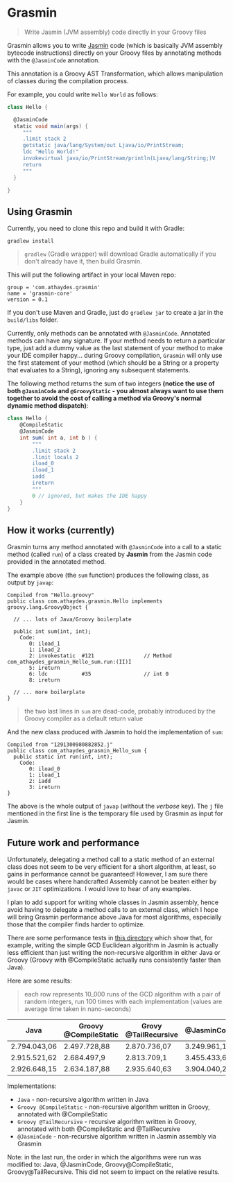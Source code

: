 # Grasmin
> Write Jasmin (JVM assembly) code directly in your Groovy files

Grasmin allows you to write [Jasmin](http://jasmin.sourceforge.net/) code (which is basically JVM assembly bytecode instructions)
directly on your Groovy files by annotating methods with the `@JasminCode` annotation.

This annotation is a Groovy AST Transformation, which allows manipulation of classes during the compilation process.

For example, you could write `Hello World` as follows:

```groovy
class Hello {

  @JasminCode
  static void main(args) {
     """
     .limit stack 2
     getstatic java/lang/System/out Ljava/io/PrintStream;
     ldc "Hello World!"
     invokevirtual java/io/PrintStream/println(Ljava/lang/String;)V
     return
     """
  }

}
```

## Using Grasmin

Currently, you need to clone this repo and build it with Gradle:

```
gradlew install
```

> `gradlew` (Gradle wrapper) will download Gradle automatically if you don't already have it, then build Grasmin.

This will put the following artifact in your local Maven repo:

```
group = 'com.athaydes.grasmin'
name = 'grasmin-core'
version = 0.1
```

If you don't use Maven and Gradle, just do `gradlew jar` to create a jar in the `build/libs` folder.

Currently, only methods can be annotated with `@JasminCode`. Annotated methods can have any signature.
If your method needs to return a particular type, just add a dummy value as the last statement of your method to
make your IDE compiler happy... during Groovy compilation, `Grasmin` will only use the first statement of your
method (which should be a String or a property that evaluates to a String), ignoring any subsequent statements.

The following method returns the sum of two integers **(notice the use of both `@JasminCode` and `@GroovyStatic` -
you almost always want to use them together to avoid the cost of calling a method via Groovy's normal dynamic method
dispatch)**:

```groovy
class Hello {
    @CompileStatic
    @JasminCode
    int sum( int a, int b ) {
        """
        .limit stack 2
        .limit locals 2
        iload_0
        iload_1
        iadd
        ireturn
        """
        0 // ignored, but makes the IDE happy
    }
}
```

## How it works (currently)

Grasmin turns any method annotated with `@JasminCode` into a call to a static method (called `run`) of a class created by
**Jasmin** from the Jasmin code provided in the annotated method.

The example above (the `sum` function) produces the following class, as output by `javap`:

```
Compiled from "Hello.groovy"
public class com.athaydes.grasmin.Hello implements groovy.lang.GroovyObject {

  // ... lots of Java/Groovy boilerplate

  public int sum(int, int);
    Code:
       0: iload_1       
       1: iload_2       
       2: invokestatic  #121                // Method com_athaydes_grasmin_Hello_sum.run:(II)I
       5: ireturn       
       6: ldc           #35                 // int 0
       8: ireturn       

  // ... more boilerplate
}
```

> the two last lines in `sum` are dead-code, probably introduced by the Groovy compiler as a default return value

And the new class produced with Jasmin to hold the implementation of `sum`:

```
Compiled from "1291300980882852.j"
public class com_athaydes_grasmin_Hello_sum {
  public static int run(int, int);
    Code:
       0: iload_0       
       1: iload_1       
       2: iadd          
       3: ireturn       
}
```

The above is the whole output of `javap` (without the *verbose* key).
The `j` file mentioned in the first line is the temporary file used by Grasmin as input for Jasmin.

## Future work and performance

Unfortunately, delegating a method call to a static method of an external class does not seem to be very efficient for
a short algorithm, at least, so gains in performance cannot be guaranteed! However, I am sure there would be cases where
handcrafted Assembly cannot be beaten either by `javac` or `JIT` optimizations. I would love to hear of any examples.

I plan to add support for writing whole classes in Jasmin assembly, hence avoid having to delegate a method calls to an
external class, which I hope will bring Grasmin performance above Java for most algorithms, especially those that the
compiler finds harder to optimize.

There are some performance tests in [this directory](grasmin-tests/src/test/groovy/grasmin/) which show that, for example,
writing the simple GCD Euclidean algorithm in Jasmin is actually less efficient than just writing the non-recursive algorithm
in either Java or Groovy (Groovy with @CompileStatic actually runs consistently faster than Java).

Here are some results:

> each row represents 10_000 runs of the GCD algorithm with a pair of random integers, run 100 times with each implementation
 (values are average time taken in nano-seconds)

Java         | Groovy @CompileStatic | Grovy @TailRecursive | @JasminCode
-------------|-----------------------|----------------------|------------
2.794.043,06 | 2.497.728,88          | 2.870.736,07         | 3.249.961,17
2.915.521,62 | 2.684.497,9           | 2.813.709,1          | 3.455.433,63
2.926.648,15 | 2.634.187,88          | 2.935.640,63         | 3.904.040,23

Implementations:

* `Java` - non-recursive algorithm written in Java
* `Groovy @CompileStatic` - non-recursive algorithm written in Groovy, annotated with @CompileStatic
* `Groovy @TailRecursive` - recursive algorithm written in Groovy, annotated with both @CompileStatic and @TailRecursive
* `@JasminCode` - non-recursive algorithm written in Jasmin assembly via Grasmin

Note: in the last run, the order in which the algorithms were run was modified to: Java, @JasminCode,
Groovy@CompileStatic, Groovy@TailRecursive. This did not seem to impact on the relative results.
